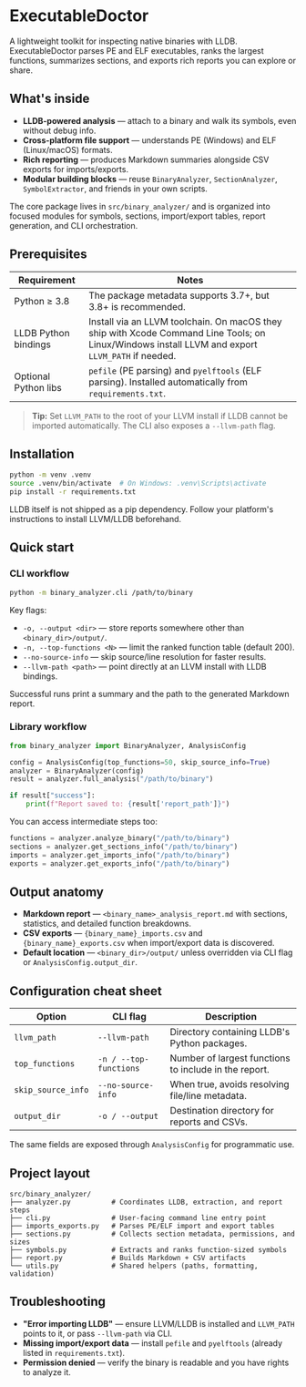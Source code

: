 # ExecutableDoctor

A lightweight toolkit for inspecting native binaries with LLDB. ExecutableDoctor parses PE and ELF executables, ranks the largest functions, summarizes sections, and exports rich reports you can explore or share.

## What's inside

- **LLDB-powered analysis** — attach to a binary and walk its symbols, even without debug info.
- **Cross-platform file support** — understands PE (Windows) and ELF (Linux/macOS) formats.
- **Rich reporting** — produces Markdown summaries alongside CSV exports for imports/exports.
- **Modular building blocks** — reuse `BinaryAnalyzer`, `SectionAnalyzer`, `SymbolExtractor`, and friends in your own scripts.

The core package lives in `src/binary_analyzer/` and is organized into focused modules for symbols, sections, import/export tables, report generation, and CLI orchestration.

## Prerequisites

| Requirement | Notes |
| --- | --- |
| Python ≥ 3.8 | The package metadata supports 3.7+, but 3.8+ is recommended. |
| LLDB Python bindings | Install via an LLVM toolchain. On macOS they ship with Xcode Command Line Tools; on Linux/Windows install LLVM and export `LLVM_PATH` if needed. |
| Optional Python libs | `pefile` (PE parsing) and `pyelftools` (ELF parsing). Installed automatically from `requirements.txt`. |

> **Tip:** Set `LLVM_PATH` to the root of your LLVM install if LLDB cannot be imported automatically. The CLI also exposes a `--llvm-path` flag.

## Installation

```bash
python -m venv .venv
source .venv/bin/activate  # On Windows: .venv\Scripts\activate
pip install -r requirements.txt
```

LLDB itself is not shipped as a pip dependency. Follow your platform's instructions to install LLVM/LLDB beforehand.

## Quick start

### CLI workflow

```bash
python -m binary_analyzer.cli /path/to/binary
```

Key flags:

- `-o, --output <dir>` — store reports somewhere other than `<binary_dir>/output/`.
- `-n, --top-functions <N>` — limit the ranked function table (default 200).
- `--no-source-info` — skip source/line resolution for faster results.
- `--llvm-path <path>` — point directly at an LLVM install with LLDB bindings.

Successful runs print a summary and the path to the generated Markdown report.

### Library workflow

```python
from binary_analyzer import BinaryAnalyzer, AnalysisConfig

config = AnalysisConfig(top_functions=50, skip_source_info=True)
analyzer = BinaryAnalyzer(config)
result = analyzer.full_analysis("/path/to/binary")

if result["success"]:
    print(f"Report saved to: {result['report_path']}")
```

You can access intermediate steps too:

```python
functions = analyzer.analyze_binary("/path/to/binary")
sections = analyzer.get_sections_info("/path/to/binary")
imports = analyzer.get_imports_info("/path/to/binary")
exports = analyzer.get_exports_info("/path/to/binary")
```

## Output anatomy

- **Markdown report** — `<binary_name>_analysis_report.md` with sections, statistics, and detailed function breakdowns.
- **CSV exports** — `{binary_name}_imports.csv` and `{binary_name}_exports.csv` when import/export data is discovered.
- **Default location** — `<binary_dir>/output/` unless overridden via CLI flag or `AnalysisConfig.output_dir`.

## Configuration cheat sheet

| Option | CLI flag | Description |
| --- | --- | --- |
| `llvm_path` | `--llvm-path` | Directory containing LLDB's Python packages. |
| `top_functions` | `-n / --top-functions` | Number of largest functions to include in the report. |
| `skip_source_info` | `--no-source-info` | When true, avoids resolving file/line metadata. |
| `output_dir` | `-o / --output` | Destination directory for reports and CSVs. |

The same fields are exposed through `AnalysisConfig` for programmatic use.

## Project layout

```
src/binary_analyzer/
├── analyzer.py          # Coordinates LLDB, extraction, and report steps
├── cli.py               # User-facing command line entry point
├── imports_exports.py   # Parses PE/ELF import and export tables
├── sections.py          # Collects section metadata, permissions, and sizes
├── symbols.py           # Extracts and ranks function-sized symbols
├── report.py            # Builds Markdown + CSV artifacts
└── utils.py             # Shared helpers (paths, formatting, validation)
```

## Troubleshooting

- **"Error importing LLDB"** — ensure LLVM/LLDB is installed and `LLVM_PATH` points to it, or pass `--llvm-path` via CLI.
- **Missing import/export data** — install `pefile` and `pyelftools` (already listed in `requirements.txt`).
- **Permission denied** — verify the binary is readable and you have rights to analyze it.

